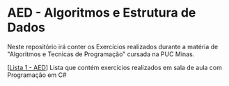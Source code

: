 # AED - Algoritmos e Estrutura de Dados

Neste repositório irá conter os Exercícios realizados durante a matéria de "Algoritmos e Tecnicas de Programação" cursada na PUC Minas.

[[Lista 1 - AED](https://github.com/Veidoido/AED-Algoritmos-e-Estrutura-de-Dados/tree/main/Lista1AED)] Lista que contém exercícios realizados em sala de aula com Programação em C#

